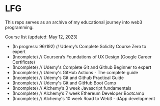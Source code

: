 # LFG

This repo serves as an archive of my educational journey into web3 programming. 

Course list (updated: May 12, 2023)
- (In progress: 96/192) // Udemy’s Complete Solidity Course Zero to expert 
- (Incomplete) // Coursera’s Foundations of UX Design (Google Career Certificate)
- (Incomplete) // Udemy's Complete Git and Github Beginner to expert 
- (Incomplete) // Udemy's GitHub Actions - The complete guide 
- (Incomplete) // Udemy's Git and Github Practical Guide
- (Incomplete) // Udemy's Git and GitHub Boot Camp
- (Incomplete) // Alchemy’s 3 week Javascript fundamentals
- (Incomplete) // Alchemy’s 7 week Ethereum Developer Bootcamp 
- (Incomplete) // Alchemy's 10 week Road to Web3 - dApp development
